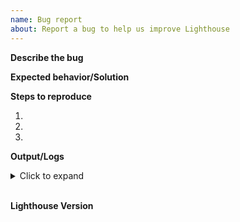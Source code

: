 ```yaml
---
name: Bug report
about: Report a bug to help us improve Lighthouse
---
```


<!-- Please file a bug report only if you identified a problem within Lighthouse.
To get help on an issue or ask a question, consult Stack Overflow or Slack. -->

**Describe the bug**

<!-- In what way is Lighthouse behaving incorrectly or unexpectedly? -->

**Expected behavior/Solution**

<!-- What do you think should happen instead? How could the issue be resolved?-->

**Steps to reproduce**

1.
2.
3.

**Output/Logs**

<details><summary>Click to expand</summary>

```
# Add in log output/error messages here
```

</details></br>

**Lighthouse Version**

<!-- When not using the latest version, an upgrade might fix your issue. -->
